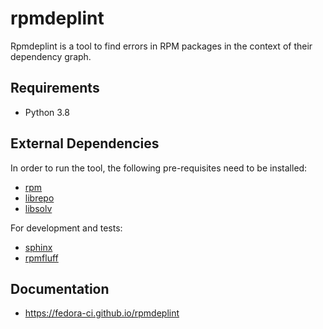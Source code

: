 # rpmdeplint

Rpmdeplint is a tool to find errors in RPM packages in the context of their
dependency graph.

## Requirements

- Python 3.8

## External Dependencies

In order to run the tool, the following pre-requisites need to be installed:

- [rpm](http://rpm.org)
- [librepo](https://github.com/rpm-software-management/librepo)
- [libsolv](https://github.com/openSUSE/libsolv)

For development and tests:

- [sphinx](https://www.sphinx-doc.org)
- [rpmfluff](https://pagure.io/rpmfluff)

## Documentation

- https://fedora-ci.github.io/rpmdeplint
